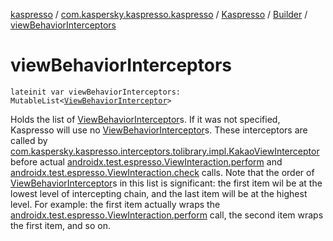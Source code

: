 [kaspresso](../../../index.md) / [com.kaspersky.kaspresso.kaspresso](../../index.md) / [Kaspresso](../index.md) / [Builder](index.md) / [viewBehaviorInterceptors](./view-behavior-interceptors.md)

# viewBehaviorInterceptors

`lateinit var viewBehaviorInterceptors: MutableList<`[`ViewBehaviorInterceptor`](../../../com.kaspersky.kaspresso.interceptors.behavior/-view-behavior-interceptor.md)`>`

Holds the list of [ViewBehaviorInterceptor](../../../com.kaspersky.kaspresso.interceptors.behavior/-view-behavior-interceptor.md)s.
If it was not specified, Kaspresso will use no [ViewBehaviorInterceptor](../../../com.kaspersky.kaspresso.interceptors.behavior/-view-behavior-interceptor.md)s.
These interceptors are called by [com.kaspersky.kaspresso.interceptors.tolibrary.impl.KakaoViewInterceptor](#)
before actual [androidx.test.espresso.ViewInteraction.perform](#) and
[androidx.test.espresso.ViewInteraction.check](#) calls.
Note that the order of [ViewBehaviorInterceptor](../../../com.kaspersky.kaspresso.interceptors.behavior/-view-behavior-interceptor.md)s in this list is significant: the first item wil be
at the lowest level of intercepting chain, and the last item will be at the highest level.
For example: the first item actually wraps the [androidx.test.espresso.ViewInteraction.perform](#) call,
the second item wraps the first item, and so on.


